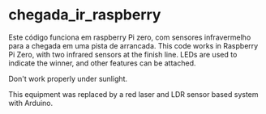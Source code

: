 # chegada_ir_raspberry

Este código funciona em raspberry Pi zero, com sensores infravermelho para a chegada em uma pista de arrancada.
This code works in Raspberry Pi Zero, with two infrared sensors at the finish line.
LEDs are used to indicate the winner, and other features can be attached.

Don't work properly under sunlight.

This equipment was replaced by a red laser and LDR sensor based system with Arduino.
